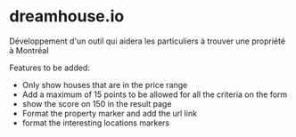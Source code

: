 # dreamhouse.io
Développement d'un outil qui aidera les particuliers à trouver une propriété à Montréal


Features to be added:
   * Only show houses that are in the price range
   * Add a maximum of 15 points to be allowed for all the criteria on the form
   * show the score on 150 in the result page
   * Format the property marker and add the url link
   * format the interesting locations markers
